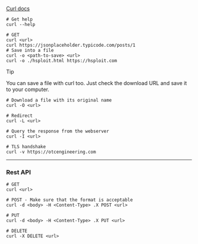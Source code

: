 [Curl docs](https://everything.curl.dev)

```shell
# Get help
curl --help

# GET
curl <url>
curl https://jsonplaceholder.typicode.com/posts/1
# Save into a file
curl -o <path-to-save> <url>
curl -o ./hsploit.html https://hsploit.com
```

>[!tip]
>You can save a file with curl too. Just check the download URL and save it to your computer. 
>

```shell
# Download a file with its original name
curl -O <url>

# Redirect
curl -L <url>

# Query the response from the webserver
curl -I <url>

# TLS handshake
curl -v https://otcengineering.com
```

---
### Rest API
```shell
# GET
curl <url>

# POST - Make sure that the format is acceptable
curl -d <body> -H <Content-Type> .X POST <url>

# PUT
curl -d <body> -H <Content-Type> .X PUT <url>

# DELETE
curl -X DELETE <url>

```